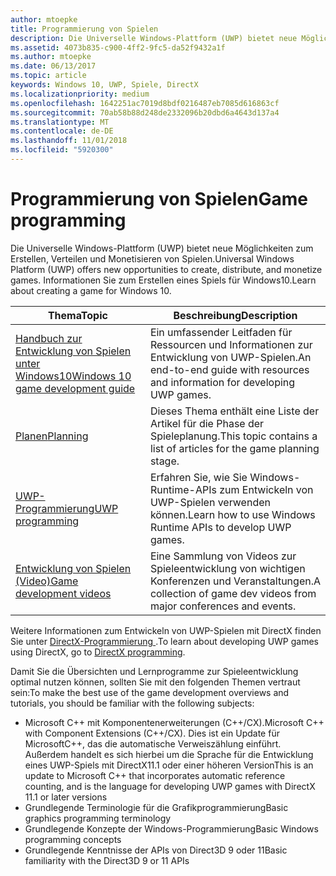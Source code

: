 ```yaml
---
author: mtoepke
title: Programmierung von Spielen
description: Die Universelle Windows-Plattform (UWP) bietet neue Möglichkeiten zum Erstellen, Verteilen und Monetisieren von Spielen. Hier erhalten Sie Informationen zum Starten eines neuen Spiels oder Portieren eines vorhandenen Spiels.
ms.assetid: 4073b835-c900-4ff2-9fc5-da52f9432a1f
ms.author: mtoepke
ms.date: 06/13/2017
ms.topic: article
keywords: Windows 10, UWP, Spiele, DirectX
ms.localizationpriority: medium
ms.openlocfilehash: 1642251ac7019d8bdf0216487eb7085d616863cf
ms.sourcegitcommit: 70ab58b88d248de2332096b20dbd6a4643d137a4
ms.translationtype: MT
ms.contentlocale: de-DE
ms.lasthandoff: 11/01/2018
ms.locfileid: "5920300"
---
```

# <a name="game-programming"></a><span data-ttu-id="7f52a-105">Programmierung von Spielen</span><span class="sxs-lookup"><span data-stu-id="7f52a-105">Game programming</span></span>

<span data-ttu-id="7f52a-106">Die Universelle Windows-Plattform (UWP) bietet neue Möglichkeiten zum Erstellen, Verteilen und Monetisieren von Spielen.</span><span class="sxs-lookup"><span data-stu-id="7f52a-106">Universal Windows Platform (UWP) offers new opportunities to create, distribute, and monetize games.</span></span> <span data-ttu-id="7f52a-107">Informationen Sie zum Erstellen eines Spiels für Windows10.</span><span class="sxs-lookup"><span data-stu-id="7f52a-107">Learn about creating a game for Windows 10.</span></span>

| <span data-ttu-id="7f52a-108">Thema</span><span class="sxs-lookup"><span data-stu-id="7f52a-108">Topic</span></span> | <span data-ttu-id="7f52a-109">Beschreibung</span><span class="sxs-lookup"><span data-stu-id="7f52a-109">Description</span></span> |
|---------------------------------------------------------------------------------------------------------------------------------------------------|-------------------------------------------------------------------------------------------------------------------------------------------------------------------------------------------------------------------------------------------------------------------------------------------------------------------------------------------------------------------------------------------------------------------------------------------------------------------------------|
| [<span data-ttu-id="7f52a-110">Handbuch zur Entwicklung von Spielen unter Windows10</span><span class="sxs-lookup"><span data-stu-id="7f52a-110">Windows 10 game development guide</span></span>](e2e.md) | <span data-ttu-id="7f52a-111">Ein umfassender Leitfaden für Ressourcen und Informationen zur Entwicklung von UWP-Spielen.</span><span class="sxs-lookup"><span data-stu-id="7f52a-111">An end-to-end guide with resources and information for developing UWP games.</span></span> |
| [<span data-ttu-id="7f52a-112">Planen</span><span class="sxs-lookup"><span data-stu-id="7f52a-112">Planning</span></span>](planning.md) | <span data-ttu-id="7f52a-113">Dieses Thema enthält eine Liste der Artikel für die Phase der Spieleplanung.</span><span class="sxs-lookup"><span data-stu-id="7f52a-113">This topic contains a list of articles for the game planning stage.</span></span> |
| [<span data-ttu-id="7f52a-114">UWP-Programmierung</span><span class="sxs-lookup"><span data-stu-id="7f52a-114">UWP programming</span></span>](uwp-programming.md) | <span data-ttu-id="7f52a-115">Erfahren Sie, wie Sie Windows-Runtime-APIs zum Entwickeln von UWP-Spielen verwenden können.</span><span class="sxs-lookup"><span data-stu-id="7f52a-115">Learn how to use Windows Runtime APIs to develop UWP games.</span></span> |
| [<span data-ttu-id="7f52a-116">Entwicklung von Spielen (Video)</span><span class="sxs-lookup"><span data-stu-id="7f52a-116">Game development videos</span></span>](game-development-videos.md) | <span data-ttu-id="7f52a-117">Eine Sammlung von Videos zur Spieleentwicklung von wichtigen Konferenzen und Veranstaltungen.</span><span class="sxs-lookup"><span data-stu-id="7f52a-117">A collection of game dev videos from major conferences and events.</span></span> |

<span data-ttu-id="7f52a-118">Weitere Informationen zum Entwickeln von UWP-Spielen mit DirectX finden Sie unter [DirectX-Programmierung ](directx-programming.md).</span><span class="sxs-lookup"><span data-stu-id="7f52a-118">To learn about developing UWP games using DirectX, go to [DirectX programming](directx-programming.md).</span></span>

<span data-ttu-id="7f52a-119">Damit Sie die Übersichten und Lernprogramme zur Spieleentwicklung optimal nutzen können, sollten Sie mit den folgenden Themen vertraut sein:</span><span class="sxs-lookup"><span data-stu-id="7f52a-119">To make the best use of the game development overviews and tutorials, you should be familiar with the following subjects:</span></span>

-   <span data-ttu-id="7f52a-120">Microsoft C++ mit Komponentenerweiterungen (C++/CX).</span><span class="sxs-lookup"><span data-stu-id="7f52a-120">Microsoft C++ with Component Extensions (C++/CX).</span></span> <span data-ttu-id="7f52a-121">Dies ist ein Update für MicrosoftC++, das die automatische Verweiszählung einführt. Außerdem handelt es sich hierbei um die Sprache für die Entwicklung eines UWP-Spiels mit DirectX11.1 oder einer höheren Version</span><span class="sxs-lookup"><span data-stu-id="7f52a-121">This is an update to Microsoft C++ that incorporates automatic reference counting, and is the language for developing UWP games with DirectX 11.1 or later versions</span></span>
-   <span data-ttu-id="7f52a-122">Grundlegende Terminologie für die Grafikprogrammierung</span><span class="sxs-lookup"><span data-stu-id="7f52a-122">Basic graphics programming terminology</span></span>
-   <span data-ttu-id="7f52a-123">Grundlegende Konzepte der Windows-Programmierung</span><span class="sxs-lookup"><span data-stu-id="7f52a-123">Basic Windows programming concepts</span></span>
-   <span data-ttu-id="7f52a-124">Grundlegende Kenntnisse der APIs von Direct3D 9 oder 11</span><span class="sxs-lookup"><span data-stu-id="7f52a-124">Basic familiarity with the Direct3D 9 or 11 APIs</span></span>

 

 




